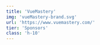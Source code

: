 ```yaml
---
title: 'VueMastery'
img: 'vueMastery-brand.svg'
url: 'https://www.vuemastery.com/'
tier: 'Sponsors'
class: 'h-10'
---
```

